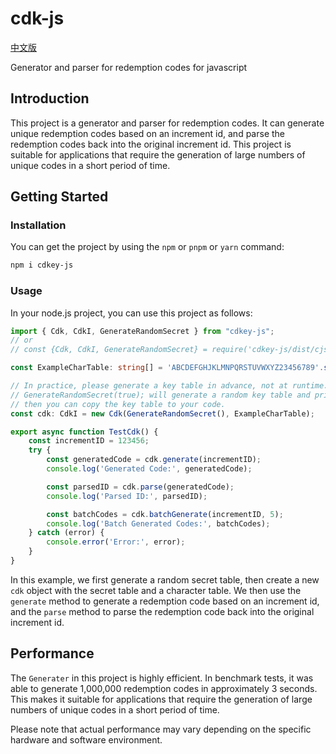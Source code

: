 # cdk-js
[中文版](README.zh.md)

Generator and parser for redemption codes for javascript

## Introduction

This project is a generator and parser for redemption codes. It can generate unique redemption codes based on an increment id, and parse the redemption codes back into the original increment id. This project is suitable for applications that require the generation of large numbers of unique codes in a short period of time.


## Getting Started

### Installation

You can get the project by using the `npm` or `pnpm` or `yarn` command:

```bash
npm i cdkey-js
```

### Usage
In your node.js project, you can use this project as follows:

```typescript
import { Cdk, CdkI, GenerateRandomSecret } from "cdkey-js";
// or 
// const {Cdk, CdkI, GenerateRandomSecret} = require('cdkey-js/dist/cjs');

const ExampleCharTable: string[] = 'ABCDEFGHJKLMNPQRSTUVWXYZ23456789'.split('');

// In practice, please generate a key table in advance, not at runtime.
// GenerateRandomSecret(true); will generate a random key table and print it to the console.
// then you can copy the key table to your code.
const cdk: CdkI = new Cdk(GenerateRandomSecret(), ExampleCharTable);

export async function TestCdk() {
    const incrementID = 123456;
    try {
        const generatedCode = cdk.generate(incrementID);
        console.log('Generated Code:', generatedCode);

        const parsedID = cdk.parse(generatedCode);
        console.log('Parsed ID:', parsedID);

        const batchCodes = cdk.batchGenerate(incrementID, 5);
        console.log('Batch Generated Codes:', batchCodes);
    } catch (error) {
        console.error('Error:', error);
    }
}

```

In this example, we first generate a random secret table, then create a new `cdk` object with the secret table
and a character table. We then use the `generate` method to generate a redemption code based on an increment id,
and the `parse` method to parse the redemption code back into the original increment id.

## Performance

The `Generater` in this project is highly efficient. In benchmark tests, it was able to generate 1,000,000 redemption
codes in approximately 3 seconds. This makes it suitable for applications that require the generation of large
numbers of unique codes in a short period of time.

Please note that actual performance may vary depending on the specific hardware and software environment.